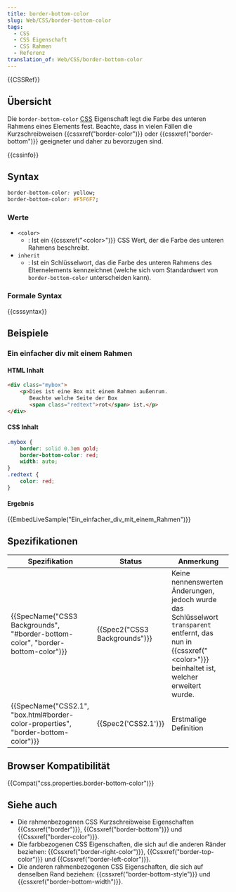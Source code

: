 ```yaml
---
title: border-bottom-color
slug: Web/CSS/border-bottom-color
tags:
  - CSS
  - CSS Eigenschaft
  - CSS Rahmen
  - Referenz
translation_of: Web/CSS/border-bottom-color
---
```

{{CSSRef}}

## Übersicht

Die `border-bottom-color` [CSS](/de/docs/Web/CSS) Eigenschaft legt die Farbe des unteren Rahmens eines Elements fest. Beachte, dass in vielen Fällen die Kurzschreibweisen {{cssxref("border-color")}} oder {{cssxref("border-bottom")}} geeigneter und daher zu bevorzugen sind.

{{cssinfo}}

## Syntax

```css
border-bottom-color: yellow;
border-bottom-color: #F5F6F7;
```

### Werte

- `<color>`
  - : Ist ein {{cssxref("&lt;color&gt;")}} CSS Wert, der die Farbe des unteren Rahmens beschreibt.
- `inherit`
  - : Ist ein Schlüsselwort, das die Farbe des unteren Rahmens des Elternelements kennzeichnet (welche sich vom Standardwert von `border-bottom-color` unterscheiden kann).

### Formale Syntax

{{csssyntax}}

## Beispiele

### Ein einfacher div mit einem Rahmen

#### HTML Inhalt

```html
<div class="mybox">
    <p>Dies ist eine Box mit einem Rahmen außenrum.
       Beachte welche Seite der Box
       <span class="redtext">rot</span> ist.</p>
</div>
```

#### CSS Inhalt

```css
.mybox {
    border: solid 0.3em gold;
    border-bottom-color: red;
    width: auto;
}
.redtext {
    color: red;
}
```

#### Ergebnis

{{EmbedLiveSample("Ein_einfacher_div_mit_einem_Rahmen")}}

## Spezifikationen

| Spezifikation                                                                                                | Status                                   | Anmerkung                                                                                                                                                                       |
| ------------------------------------------------------------------------------------------------------------ | ---------------------------------------- | ------------------------------------------------------------------------------------------------------------------------------------------------------------------------------- |
| {{SpecName("CSS3 Backgrounds", "#border-bottom-color", "border-bottom-color")}}     | {{Spec2("CSS3 Backgrounds")}} | Keine nennenswerten Änderungen, jedoch wurde das Schlüsselwort `transparent` entfernt, das nun in {{cssxref("&lt;color&gt;")}} beinhaltet ist, welcher erweitert wurde. |
| {{SpecName("CSS2.1", "box.html#border-color-properties", "border-bottom-color")}} | {{Spec2('CSS2.1')}}                 | Erstmalige Definition                                                                                                                                                           |

## Browser Kompatibilität

{{Compat("css.properties.border-bottom-color")}}

## Siehe auch

- Die rahmenbezogenen CSS Kurzschreibweise Eigenschaften {{Cssxref("border")}}, {{Cssxref("border-bottom")}} und {{Cssxref("border-color")}}.
- Die farbbezogenen CSS Eigenschaften, die sich auf die anderen Ränder beziehen: {{Cssxref("border-right-color")}}, {{Cssxref("border-top-color")}} und {{Cssxref("border-left-color")}}.
- Die anderen rahmenbezogenen CSS Eigenschaften, die sich auf denselben Rand beziehen: {{cssxref("border-bottom-style")}} und {{cssxref("border-bottom-width")}}.
